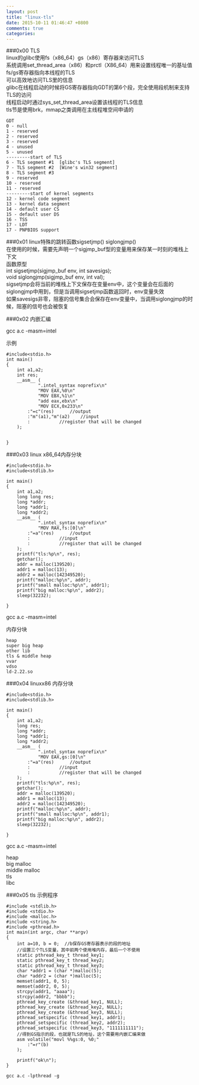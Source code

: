 ```yaml
---  
layout: post  
title: "linux-tls"  
date: 2015-10-11 01:46:47 +0800  
comments: true  
categories:   
---  
```

###0x00 TLS	  
linux的glibc使用fs（x86_64）gs（x86）寄存器来访问TLS  
系统调用set_thread_area（x86）和prctl（X86_64）用来设置线程唯一的基址值  
fs/gs寄存器指向本线程的TLS  
可以高效地访问TLS里的信息  
glibc在线程启动的时候将GS寄存器指向GDT的第6个段，完全使用段机制来支持TLS的访问  
线程启动时通过sys_set_thread_area设置该线程的TLS信息  
tls节是使用brk，mmap之类调用在主线程堆空间申请的  
  
	GDT  
	0 - null  
	1 - reserved  
	2 - reserved  
	3 - reserved  
	4 - unused  
	5 - unused  
	---------start of TLS  
	6 - TLS segment #1	[glibc's TLS segment]  
	7 - TLS segment #2	[Wine's win32 segment]  
	8 - TLS segment #3  
	9 - reserved  
	10 - reserved  
	11 - reserved  
	---------start of kernel segments  
	12 - kernel code segment  
	13 - kernel data segment  
	14 - default user CS  
	15 - default user DS  
	16 - TSS  
	17 - LDT  
	17 - PNPBIOS support  
  
###0x01 linux特殊的跳转函数sigsetjmp() siglongjmp()  
在使用的时候，需要先声明一个sigjmp_buf型的变量用来保存某一时刻的堆栈上下文  
函数原型  
int sigsetjmp(sigjmp_buf env, int savesigs);  
void siglongjmp(sigjmp_buf env, int val);  
sigsetjmp会将当前的堆栈上下文保存在变量env中，这个变量会在后面的siglongjmp中用到，但是当调用sigsetjmp函数返回时，env变量失效  
如果savesigs非零，阻塞的信号集合会保存在env变量中，当调用siglongjmp的时候，阻塞的信号也会被恢复  
  
###0x02 内嵌汇编  
  
gcc a.c -masm=intel  
  
示例  
  
	#include<stdio.h>  
	int main()  
	{  
		int a1,a2;  
		int res;  
		__asm__ (	  
				".intel_syntax noprefix\n"  
				"MOV EAX,%0\n"  
				"MOV EBX,%1\n"  
				"add eax,ebx\n"  
				"MOV ECX,0x233\n"  
			:"=c"(res)		//output  
			:"m"(a1),"m"(a2)	//input  
			:			//register that will be changed  
		);   
  
  
	}  
  
  
###0x03 linux x86_64内存分块  
  
	#include<stdio.h>  
	#include<stdlib.h>  
  
	int main()  
	{  
		int a1,a2;  
		long long res;  
		long *addr;  
		long *addr1;  
		long *addr2;  
		__asm__ (	  
				".intel_syntax noprefix\n"  
				"MOV RAX,fs:[0]\n"  
			:"=a"(res)		//output  
			:			//input  
			:			//register that will be changed  
		);   
		printf("tls:%p\n", res);  
		getchar();  
		addr = malloc(139520);  
		addr1 = malloc(13);  
		addr2 = malloc(142349520);  
		printf("malloc:%p\n", addr);  
		printf("small malloc:%p\n", addr1);  
		printf("big malloc:%p\n", addr2);  
		sleep(32232);  
  
	}  
  
gcc a.c -masm=intel  
  
内存分块  
  
	heap  
	super big heap  
	other lib  
	tls & middle heap  
	vvar  
	vdso  
	ld-2.22.so  
  
###0x04 linuxx86 内存分块  
	  
	#include<stdio.h>  
	#include<stdlib.h>  
  
	int main()  
	{  
		int a1,a2;  
		long res;  
		long *addr;  
		long *addr1;  
		long *addr2;  
		__asm__ (	  
				".intel_syntax noprefix\n"  
				"MOV EAX,gs:[0]\n"  
			:"=a"(res)		//output  
			:			//input  
			:			//register that will be changed  
		);   
		printf("tls:%p\n", res);  
		getchar();  
		addr = malloc(139520);  
		addr1 = malloc(13);  
		addr2 = malloc(142349520);  
		printf("malloc:%p\n", addr);  
		printf("small malloc:%p\n", addr1);  
		printf("big malloc:%p\n", addr2);  
		sleep(32232);  
  
	}  
  
gcc a.c -masm=intel  
  
heap  
big malloc  
middle malloc  
tls  
libc  
  
  
###0x05 tls 示例程序  
  
	#include <stdlib.h>    
	#include <stdio.h>    
	#include <malloc.h>    
	#include <string.h>    
	#include <pthread.h>    
	int main(int argc, char **argv)    
	{    
	    int a=10, b = 0;  //b保存GS寄存器表示的段的地址    
	    //设置三个TLS变量，其中前两个使用堆内存，最后一个不使用    
		static pthread_key_t thread_key1;    
		static pthread_key_t thread_key2;    
		static pthread_key_t thread_key3;    
		char *addr1 = (char *)malloc(5);    
		char *addr2 = (char *)malloc(5);    
		memset(addr1, 0, 5);    
		memset(addr2, 0, 5);    
		strcpy(addr1, "aaaa");    
		strcpy(addr2, "bbbb");    
		pthread_key_create (&thread_key1, NULL);    
		pthread_key_create (&thread_key2, NULL);    
		pthread_key_create (&thread_key3, NULL);    
		pthread_setspecific (thread_key1, addr1);    
		pthread_setspecific (thread_key2, addr2);    
		pthread_setspecific (thread_key3, "1111111111");    
	    //得到GS指示的段，也就是TLS的地址，这个需要用内嵌汇编来做    
		asm volatile("movl %%gs:0, %0;"    
			:"=r"(b)          
		);    
	    
		printf("ok\n");    
	}    
  
	gcc a.c -lpthread -g  
  
